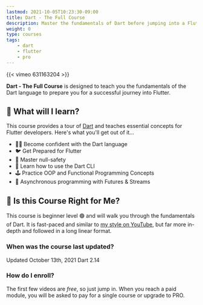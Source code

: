 ```yaml
---
lastmod: 2021-10-05T10:23:30-09:00
title: Dart - The Full Course
description: Master the fundamentals of Dart before jumping into a Flutter
weight: 0
type: courses
tags: 
    - dart
    - flutter
    - pro
---
```


{{< vimeo 631163204 >}}

**Dart - The Full Course** is designed to teach you the fundamentals of the Dart language to prepare you for a successful journey into Flutter. 


## 🦄 What will I learn?

This course provides a tour of [Dart](https://dart.dev/) and teaches essential concepts for Flutter developers. Here's what you'll get out of it...

- 👨‍🎤 Become confident with the Dart language
- 🐦 Get Prepared for Flutter
- 🦺 Master null-safety
- 🦾 Learn how to use the Dart CLI
- 🕹️ Practice OOP and Functional Programming Concepts
- 🌊 Asynchronous programming with Futures & Streams


## 🤔 Is this Course Right for Me?

This course is beginner level 🟢 and will walk you through the fundamentals of Dart. It is fast-paced and similar to [my style on YouTube](https://www.youtube.com/c/Fireship/), but far more in-depth and followed in a long linear format.

### When was the course last updated?

<span class="tag tag-sm tag-pro">Updated October 13th, 2021</span> <span class="tag tag-sm tag-flutter">Dart 2.14</span>

### How do I enroll?

The first few videos are *free*, so just jump in. When you reach a paid module, you will be asked to pay for a single course or upgrade to PRO. 